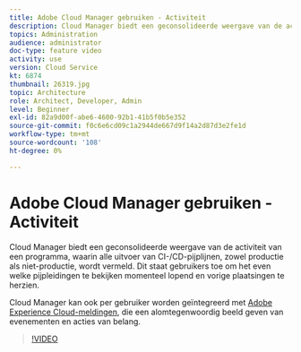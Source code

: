 ```yaml
---
title: Adobe Cloud Manager gebruiken - Activiteit
description: Cloud Manager biedt een geconsolideerde weergave van de activiteit van een programma, waarin alle uitvoer van CI-/CD-pijplijnen, zowel productie als niet-productie, wordt vermeld. Dit staat gebruikers toe om het even welke pijpleidingen te bekijken momenteel lopend en vorige plaatsingen te herzien.
topics: Administration
audience: administrator
doc-type: feature video
activity: use
version: Cloud Service
kt: 6874
thumbnail: 26319.jpg
topic: Architecture
role: Architect, Developer, Admin
level: Beginner
exl-id: 82a9d00f-abe6-4600-92b1-41b5f0b5e352
source-git-commit: f0c6e6cd09c1a2944de667d9f14a2d87d3e2fe1d
workflow-type: tm+mt
source-wordcount: '108'
ht-degree: 0%

---
```


# Adobe Cloud Manager gebruiken - Activiteit

Cloud Manager biedt een geconsolideerde weergave van de activiteit van een programma, waarin alle uitvoer van CI-/CD-pijplijnen, zowel productie als niet-productie, wordt vermeld. Dit staat gebruikers toe om het even welke pijpleidingen te bekijken momenteel lopend en vorige plaatsingen te herzien.

Cloud Manager kan ook per gebruiker worden geïntegreerd met [Adobe Experience Cloud-meldingen](https://experienceleague.adobe.com/docs/experience-manager-cloud-manager/using/how-to-use/notifications.html), die een alomtegenwoordig beeld geven van evenementen en acties van belang.

>[!VIDEO](https://video.tv.adobe.com/v/26319/?quality=12&learn=on)
